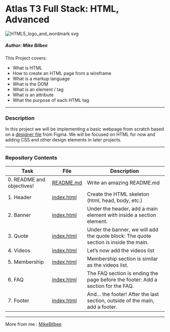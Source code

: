 <h1> Atlas T3 Full Stack: HTML, Advanced </h1>

![HTML5_logo_and_wordmark svg](https://github.com/MikeBilbee/atlas-web-development/assets/119973248/7b21f249-79d2-42e6-b35f-0fe665247dfd)

<h5> Author: Mike Bilbee </h5>

This Project covers:
* What is HTML
* How to create an HTML page from a wireframe
* What is a markup language
* What is the DOM
* What is an element / tag
* What is an attribute
* What the purpose of each HTML tag
---

<h3> Description </h3>

In this project we will be implementing a basic webpage from scratch based on a [designer file](https://www.figma.com/file/XrEAsu1vQj5fhVaNG38d2W/Homepage) from Figma. We will be focused on HTML for now and adding CSS and other design elements in later projects.



---

<h3> Repository Contents </h3>

| Task | File | Description |
| ----- | ----- | ----- |
| 0. README and objectives! | [README.md](https://github.com/MikeBilbee/atlas-web-development/blob/main/html_advanced/README.md) | Write an amazing README.md |
| 1. Header | [index.html](https://github.com/MikeBilbee/atlas-web-development/blob/main/html_advanced/index.html) | Create the HTML skeleton (html, head, body, etc.) |
| 2. Banner | [index.html](https://github.com/MikeBilbee/atlas-web-development/blob/main/html_advanced/index.html) | Under the header, add a main element with inside a section element. |
| 3. Quote | [index.html](https://github.com/MikeBilbee/atlas-web-development/blob/main/html_advanced/index.html) | Under the banner, we will add the quote block: The quote section is inside the main. |
| 4. Videos | [index.html](https://github.com/MikeBilbee/atlas-web-development/blob/main/html_advanced/index.html) | Let’s now add the videos list |
| 5. Membership | [index.html](https://github.com/MikeBilbee/atlas-web-development/blob/main/html_advanced/index.html) | Membership section is similar as the videos list. |
| 6. FAQ | [index.html](https://github.com/MikeBilbee/atlas-web-development/blob/main/html_advanced/index.html) | The FAQ section is ending the page before the footer: Add a section for the FAQ. |
| 7. Footer | [index.html](https://github.com/MikeBilbee/atlas-web-development/blob/main/html_advanced/index.html) | And… the footer! After the last section, outside of the main, add a footer. |



---

More from me : [MikeBilbee](https://github.com/MikeBilbee)
